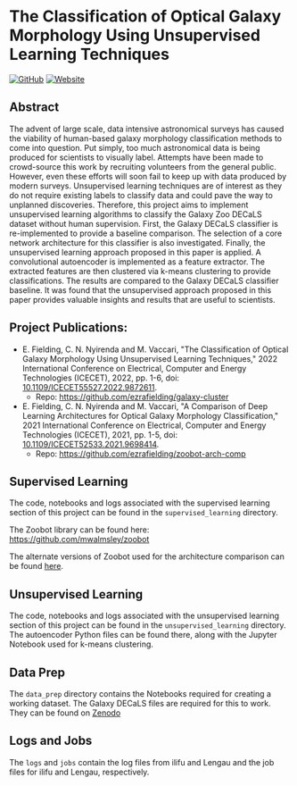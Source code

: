 # The Classification of Optical Galaxy Morphology Using Unsupervised Learning Techniques
[![GitHub](https://img.shields.io/github/license/ezrafielding/GalaxyClassification)](https://github.com/ezrafielding/GalaxyClassification/blob/main/LICENSE) [![Website](https://img.shields.io/website?down_message=unavailable&up_color=blue&up_message=view%20here&url=https%3A%2F%2Fsites.google.com%2Fmyuwc.ac.za%2Fgalaxy-classification)](https://sites.google.com/myuwc.ac.za/galaxy-classification)

## Abstract
The advent of large scale, data intensive astronomical surveys has caused the viability of human-based galaxy morphology classification methods to come into question. Put simply, too much astronomical data is being produced for scientists to visually label. Attempts have been made to crowd-source this work by recruiting volunteers from the general public. However, even these efforts will soon fail to keep up with data produced by modern surveys. Unsupervised learning techniques are of interest as they do not require existing labels to classify data and could pave the way to unplanned discoveries. Therefore, this project aims to implement unsupervised learning algorithms to classify the Galaxy Zoo DECaLS dataset without human supervision. First, the Galaxy DECaLS classifier is re-implemented to provide a baseline comparison. The selection of a core network architecture for this classifier is also investigated. Finally, the unsupervised learning approach proposed in this paper is applied. A convolutional autoencoder is implemented as a feature extractor. The extracted features are then clustered via k-means clustering to provide classifications. The results are compared to the Galaxy DECaLS classifier baseline. It was found that the unsupervised approach proposed in this paper provides valuable insights and results that are useful to scientists.

## Project Publications:
- E. Fielding, C. N. Nyirenda and M. Vaccari, "The Classification of Optical Galaxy Morphology Using Unsupervised Learning Techniques," 2022 International Conference on Electrical, Computer and Energy Technologies (ICECET), 2022, pp. 1-6, doi: [10.1109/ICECET55527.2022.9872611](https://doi.org/10.1109/ICECET55527.2022.9872611).
  - Repo: https://github.com/ezrafielding/galaxy-cluster
- E. Fielding, C. N. Nyirenda and M. Vaccari, "A Comparison of Deep Learning Architectures for Optical Galaxy Morphology Classification," 2021 International Conference on Electrical, Computer and Energy Technologies (ICECET), 2021, pp. 1-5, doi: [10.1109/ICECET52533.2021.9698414](https://doi.org/10.1109/ICECET52533.2021.9698414).
  - Repo: https://github.com/ezrafielding/zoobot-arch-comp

## Supervised Learning
The code, notebooks and logs associated with the supervised learning section of this project can be found in the ```supervised_learning``` directory.

The Zoobot library can be found here: https://github.com/mwalmsley/zoobot

The alternate versions of Zoobot used for the architecture comparison can be found [here](https://github.com/ezrafielding/zoobot-arch-comp).

## Unsupervised Learning
The code, notebooks and logs associated with the unsupervised learning section of this project can be found in the ```unsupervised_learning``` directory.
The autoencoder Python files can be found there, along with the Jupyter Notebook used for k-means clustering.

## Data Prep
The ```data_prep``` directory contains the Notebooks required for creating a working dataset.
The Galaxy DECaLS files are required for this to work. They can be found on [Zenodo](https://zenodo.org/record/4573248)

## Logs and Jobs
The ```logs``` and ```jobs``` contain the log files from ilifu and Lengau and the job files for ilifu and Lengau, respectively.

